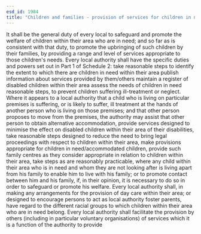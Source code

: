 ```yaml
---
esd_id: 1984
title: "Children and families - provision of services for children in need and their families"
---
```


It shall be the general duty of every local to safeguard and promote the welfare of children within their area who are in need; and so far as is consistent with that duty, to promote the upbringing of such children by their families, by providing a range and level of services appropriate to those children's needs.    Every local authority shall have the specific duties and powers set out in Part 1 of Schedule 2:    take reasonable steps to identify the extent to which there are children in need within their area publish information about services provided by them/others maintain a register of disabled children within their area assess the needs of children in need reasonable steps, to prevent children suffering ill-treatment or neglect.  Where it appears to a local authority that a child who is living on particular premises is suffering, or is likely to suffer, ill treatment at the hands of another person who is living on those premises; and that other person proposes to move from the premises, the authority may assist that other person to obtain alternative accommodation, provide services designed to minimise the effect on disabled children within their area of their disabilities, take reasonable steps designed to reduce the need to bring legal proceedings with respect to children within their area, make provisions appropriate for children in need/accommodated children, provide such family centres as they consider appropriate in relation to children within their area, take steps as are reasonably practicable, where any child within their area who is in need and whom they are not looking after is living apart from his family to enable him to live with his family; or to promote contact between him and his family, if, in their opinion, it is necessary to do so in order to safeguard or promote his welfare.  Every local authority shall, in making any arrangements for the provision of day care within their area; or designed to encourage persons to act as local authority foster parents, have regard to the different racial groups to which children within their area who are in need belong.    Every local authority shall facilitate the provision by others (including in particular voluntary organisations) of services which it is a function of the authority to provide 

